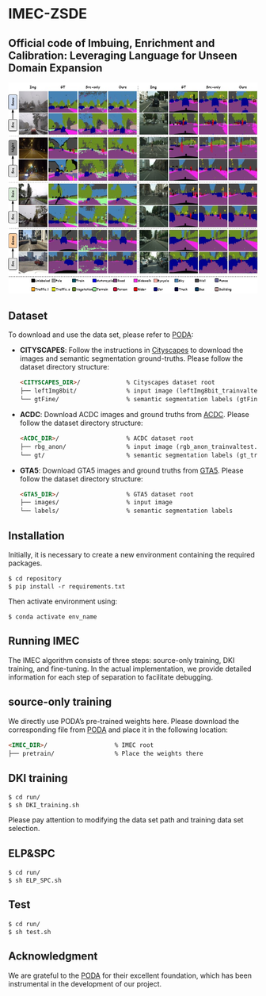 # IMEC-ZSDE

## Official code of Imbuing, Enrichment and Calibration: Leveraging Language for Unseen Domain Expansion
![image](https://github.com/LanchJL/IMEC-ZSDE/blob/main/IMG/fig_seg.jpg)
## Dataset
To download and use the data set, please refer to [PODA](https://github.com/astra-vision/PODA):
* **CITYSCAPES**: Follow the instructions in [Cityscapes](https://www.cityscapes-dataset.com/)
  to download the images and semantic segmentation ground-truths. Please follow the dataset directory structure:
  ```html
  <CITYSCAPES_DIR>/             % Cityscapes dataset root
  ├── leftImg8bit/              % input image (leftImg8bit_trainvaltest.zip)
  └── gtFine/                   % semantic segmentation labels (gtFine_trainvaltest.zip)
  ```

* **ACDC**: Download ACDC images and ground truths from [ACDC](https://acdc.vision.ee.ethz.ch/download). Please follow the dataset directory structure:
  ```html
  <ACDC_DIR>/                   % ACDC dataset root
  ├── rbg_anon/                 % input image (rgb_anon_trainvaltest.zip)
  └── gt/                       % semantic segmentation labels (gt_trainval.zip)
  ```
 
* **GTA5**: Download GTA5 images and ground truths from [GTA5](https://download.visinf.tu-darmstadt.de/data/from_games/). Please follow the dataset directory structure:
  ```html
  <GTA5_DIR>/                   % GTA5 dataset root
  ├── images/                   % input image 
  └── labels/                   % semantic segmentation labels
  ```

## Installation
Initially, it is necessary to create a new environment containing the required packages.	
```
$ cd repository
$ pip install -r requirements.txt
```

Then activate environment using:
```
$ conda activate env_name
```

## Running IMEC 
The IMEC algorithm consists of three steps: source-only training, DKI training, and fine-tuning.	In the actual implementation, we provide detailed information for each step of separation to facilitate debugging.	

## source-only training
We directly use PODA’s pre-trained weights here. Please download the corresponding file from [PODA](https://github.com/astra-vision/PODA) and place it in the following location:
  ```html
  <IMEC_DIR>/                   % IMEC root
  ├── pretrain/                 % Place the weights there
  ```
  ## DKI training
  ```
$ cd run/
$ sh DKI_training.sh
```
Please pay attention to modifying the data set path and training data set selection.

  ## ELP&SPC
  ```
$ cd run/
$ sh ELP_SPC.sh
```

  ## Test
  ```
$ cd run/
$ sh test.sh
```

## Acknowledgment
We are grateful to the [PODA](https://github.com/astra-vision/PODA) for their excellent foundation, which has been instrumental in the development of our project.

